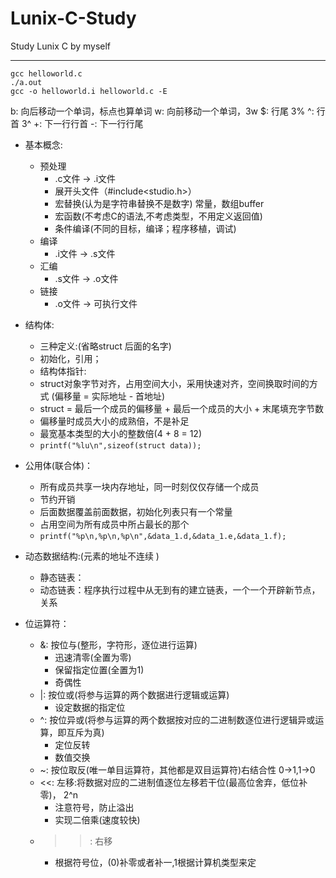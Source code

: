 # Lunix-C-Study
Study Lunix C by myself

***

> 
```
gcc helloworld.c
./a.out
gcc -o helloworld.i helloworld.c -E
```
b: 向后移动一个单词，标点也算单词
w: 向前移动一个单词，3w
$: 行尾 3%
^: 行首 3^
+: 下一行行首
-: 下一行行尾

 - 基本概念:
	- 预处理
		 - .c文件 -> .i文件
		 - 展开头文件（#include<studio.h>）
		 - 宏替换(认为是字符串替换不是数字) 常量，数组buffer
		 - 宏函数(不考虑C的语法,不考虑类型，不用定义返回值)
		 - 条件编译(不同的目标，编译；程序移植，调试)
	- 编译
		 - .i文件 -> .s文件
	- 汇编
		 - .s文件 -> .o文件
	- 链接
		 - .o文件 -> 可执行文件

 - 结构体:
  	 - 三种定义:(省略struct 后面的名字)
  	 - 初始化，引用；
  	 - 结构体指针:
  	 - struct对象字节对齐，占用空间大小，采用快速对齐，空间换取时间的方式 (偏移量 = 实际地址 - 首地址)
  	 - struct = 最后一个成员的偏移量 + 最后一个成员的大小 + 末尾填充字节数
  	 - 偏移量时成员大小的成熟倍，不是补足
  	 - 最宽基本类型的大小的整数倍(4 + 8 = 12)
  	 - `printf("%lu\n",sizeof(struct data));`
     
 - 公用体(联合体)：
 	 - 所有成员共享一块内存地址，同一时刻仅仅存储一个成员
 	 - 节约开销
 	 - 后面数据覆盖前面数据，初始化列表只有一个常量
 	 - 占用空间为所有成员中所占最长的那个
 	 - `printf("%p\n,%p\n,%p\n",&data_1.d,&data_1.e,&data_1.f);`

 - 动态数据结构:(元素的地址不连续 )
 	 - 静态链表：
 	 - 动态链表：程序执行过程中从无到有的建立链表，一个一个开辟新节点，关系

 - 位运算符：
 	 - &: 按位与(整形，字符形，逐位进行运算)
 	 	 - 迅速清零(全置为零)
 	 	 - 保留指定位置(全置为1)
 	 	 - 奇偶性
 	 - |: 按位或(将参与运算的两个数据进行逻辑或运算)
 	 	 - 设定数据的指定位
 	 - ^: 按位异或(将参与运算的两个数据按对应的二进制数逐位进行逻辑异或运算，即互斥为真) 
 	 	 - 定位反转
 	 	 - 数值交换
 	 - ~: 按位取反(唯一单目运算符，其他都是双目运算符)右结合性 0->1,1->0
 	 - <<: 左移:将数据对应的二进制值逐位左移若干位(最高位舍弃，低位补零)， 2^n
 	 	 - 注意符号，防止溢出
 	 	 - 实现二倍乘(速度较快)
 	 - >>: 右移
 	 	 - 根据符号位，(0)补零或者补一,1根据计算机类型来定
